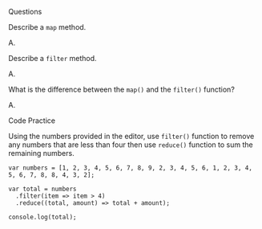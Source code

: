 Questions

Describe a `map` method.

A.

Describe a `filter` method.

A.

What is the difference between the `map()` and the `filter()` function?

A.

Code Practice

Using the numbers provided in the editor, use `filter()` function to remove any numbers that are less than four then use `reduce()` function to sum the remaining numbers.

```
var numbers = [1, 2, 3, 4, 5, 6, 7, 8, 9, 2, 3, 4, 5, 6, 1, 2, 3, 4, 5, 6, 7, 8, 8, 4, 3, 2];

var total = numbers
  .filter(item => item > 4)
  .reduce((total, amount) => total + amount);

console.log(total);
```
